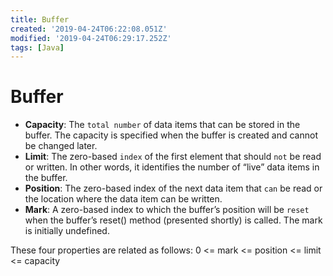 ```yaml
---
title: Buffer
created: '2019-04-24T06:22:08.051Z'
modified: '2019-04-24T06:29:17.252Z'
tags: [Java]
---
```


# Buffer

- **Capacity**: The `total number` of data items that can be stored in the buffer. The capacity is specified when the buffer is created and cannot be changed later.
- **Limit**: The zero-based `index` of the first element that should `not` be read or written. In other words, it identifies the number of “live” data items in the buffer.
- **Position**: The zero-based index of the next data item that `can` be read or the location where the data item can be written.
- **Mark**: A zero-based index to which the buffer’s position will be `reset` when the buffer’s reset() method (presented shortly) is called. The mark is initially undefined.

These four properties are related as follows: 0 <= mark <= position <= limit <= capacity
